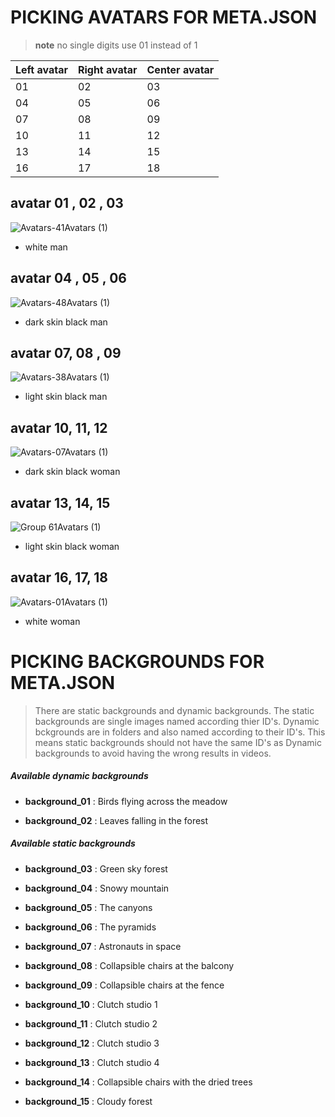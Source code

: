 # PICKING AVATARS FOR META.JSON


> **note**
> no single digits use 01 instead of 1

Left avatar  | Right avatar | Center avatar
------------- | ------------- | -------------
01  | 02 | 03 
04 |05 | 06
07| 08 | 09
10| 11 | 12
13| 14 | 15
16|17 | 18

## avatar 01 , 02 , 03
![Avatars-41Avatars (1)](https://user-images.githubusercontent.com/64972836/206910110-b1e17bcc-4ad6-4a7e-bd3b-d229e0c07157.png)
- white man

## avatar 04 , 05 , 06
![Avatars-48Avatars (1)](https://user-images.githubusercontent.com/64972836/206910158-81f80d78-01b8-4f14-b320-4b561a0ec3fc.png)
- dark skin black man

## avatar 07, 08 , 09
![Avatars-38Avatars (1)](https://user-images.githubusercontent.com/64972836/206910236-a652fd1e-0156-42f1-ba9c-f9d9583aa7da.png)
- light skin black man

## avatar 10, 11, 12
![Avatars-07Avatars (1)](https://user-images.githubusercontent.com/64972836/206910249-0acfc86d-d4a1-4515-a06c-96ef9ef76647.png)
- dark skin black woman

## avatar 13, 14, 15
![Group 61Avatars (1)](https://user-images.githubusercontent.com/64972836/206910259-1ff86f72-bcae-45b9-bd69-a37632343db0.png)
- light skin black woman

## avatar 16, 17, 18
![Avatars-01Avatars (1)](https://user-images.githubusercontent.com/64972836/206910270-f5594054-65e8-4508-aa81-73b476524ff8.png)
- white woman



# PICKING BACKGROUNDS FOR META.JSON
>There are static backgrounds and dynamic backgrounds. The static backgrounds are single images named according thier ID's. Dynamic bckgrounds are in folders and also named according to their ID's. This means static backgrounds should not have the same ID's as Dynamic backgrounds to avoid having the wrong results in videos.

##### Available dynamic backgrounds

- **background_01** : Birds flying across the meadow

- **background_02** : Leaves falling in the forest


##### Available static backgrounds

- **background_03** : Green sky forest

- **background_04** : Snowy mountain

- **background_05** : The canyons

- **background_06** : The pyramids

- **background_07** : Astronauts in space

- **background_08** : Collapsible chairs at the balcony

- **background_09** : Collapsible chairs at the fence

- **background_10** : Clutch studio 1

- **background_11** : Clutch studio 2

- **background_12** : Clutch studio 3

- **background_13** : Clutch studio 4

- **background_14** : Collapsible chairs with the dried trees

- **background_15** : Cloudy forest
